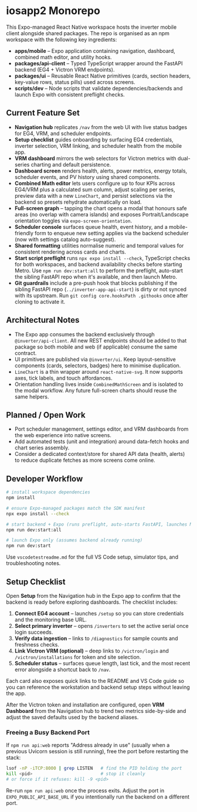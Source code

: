 # iosapp2 Monorepo

This Expo-managed React Native workspace hosts the inverter mobile client alongside shared packages. The repo is organised as an npm workspace with the following key ingredients:

- **apps/mobile** – Expo application containing navigation, dashboard, combined math editor, and utility hooks.
- **packages/api-client** – Typed TypeScript wrapper around the FastAPI backend (EG4 + Victron VRM endpoints).
- **packages/ui** – Reusable React Native primitives (cards, section headers, key-value rows, status pills) used across screens.
- **scripts/dev** – Node scripts that validate dependencies/backends and launch Expo with consistent preflight checks.

## Current Feature Set

- **Navigation hub** replicates `/nav` from the web UI with live status badges for EG4, VRM, and scheduler endpoints.
- **Setup checklist** guides onboarding by surfacing EG4 credentials, inverter selection, VRM linking, and scheduler health from the mobile app.
- **VRM dashboard** mirrors the web selectors for Victron metrics with dual-series charting and default persistence.
- **Dashboard screen** renders health, alerts, power metrics, energy totals, scheduler events, and PV history using shared components.
- **Combined Math editor** lets users configure up to four KPIs across EG4/VRM plus a calculated sum column, adjust scaling per series, preview data with a new `LineChart`, and persist selections via the backend so presets rehydrate automatically on load.
- **Full-screen graph** – tapping the chart opens a modal that honours safe areas (no overlap with camera islands) and exposes Portrait/Landscape orientation toggles via `expo-screen-orientation`.
- **Scheduler console** surfaces queue health, event history, and a mobile-friendly form to enqueue new setting applies via the backend scheduler (now with settings catalog auto-suggest).
- **Shared formatting** utilities normalise numeric and temporal values for consistent rendering across cards and charts.
- **Start script preflight** runs `npx expo install --check`, TypeScript checks for both workspaces, and backend availability checks before starting Metro. Use `npm run dev:start:all` to perform the preflight, auto-start the sibling FastAPI repo when it's available, and then launch Metro.
- **Git guardrails** include a pre-push hook that blocks publishing if the sibling FastAPI repo (`../inverter-app-api-start`) is dirty or not synced with its upstream. Run `git config core.hooksPath .githooks` once after cloning to activate it.

## Architectural Notes

- The Expo app consumes the backend exclusively through `@inverter/api-client`. All new REST endpoints should be added to that package so both mobile and web (if applicable) consume the same contract.
- UI primitives are published via `@inverter/ui`. Keep layout-sensitive components (cards, selectors, badges) here to minimise duplication.
- `LineChart` is a thin wrapper around `react-native-svg`. It now supports axes, tick labels, and touch affordances.
- Orientation handling lives inside `CombinedMathScreen` and is isolated to the modal workflow. Any future full-screen charts should reuse the same helpers.

## Planned / Open Work

- Port scheduler management, settings editor, and VRM dashboards from the web experience into native screens.
- Add automated tests (unit and integration) around data-fetch hooks and chart series assembly.
- Consider a dedicated context/store for shared API data (health, alerts) to reduce duplicate fetches as more screens come online.

## Developer Workflow

```bash
# install workspace dependencies
npm install

# ensure Expo-managed packages match the SDK manifest
npx expo install --check

# start backend + Expo (runs preflight, auto-starts FastAPI, launches Metro)
npm run dev:start:all

# launch Expo only (assumes backend already running)
npm run dev:start
```

Use `vscodetestreadme.md` for the full VS Code setup, simulator tips, and troubleshooting notes.

## Setup Checklist

Open **Setup** from the Navigation hub in the Expo app to confirm that the backend is ready before exploring dashboards. The checklist includes:

1. **Connect EG4 account** – launches `/setup` so you can store credentials and the monitoring base URL.
2. **Select primary inverter** – opens `/inverters` to set the active serial once login succeeds.
3. **Verify data ingestion** – links to `/diagnostics` for sample counts and freshness checks.
4. **Link Victron VRM (optional)** – deep links to `/victron/login` and `/victron/installations` for token and site selection.
5. **Scheduler status** – surfaces queue length, last tick, and the most recent error alongside a shortcut back to `/nav`.

Each card also exposes quick links to the README and VS Code guide so you can reference the workstation and backend setup steps without leaving the app.

After the Victron token and installation are configured, open **VRM Dashboard** from the Navigation hub to trend two metrics side-by-side and adjust the saved defaults used by the backend aliases.

### Freeing a Busy Backend Port

If `npm run api:web` reports "Address already in use" (usually when a previous Uvicorn session is still running), free the port before restarting the stack:

```bash
lsof -nP -iTCP:8000 | grep LISTEN   # find the PID holding the port
kill <pid>                          # stop it cleanly
# or force if it refuses: kill -9 <pid>
```

Re-run `npm run api:web` once the process exits. Adjust the port in `EXPO_PUBLIC_API_BASE_URL` if you intentionally run the backend on a different port.
